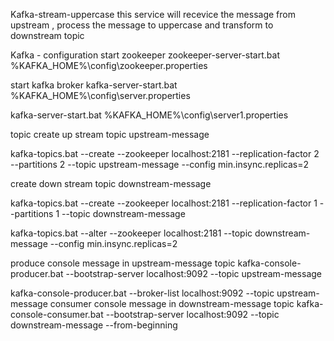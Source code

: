 Kafka-stream-uppercase
this service will recevice the message from upstream , process the message to uppercase
and transform to downstream topic

Kafka - configuration
start zookeeper
zookeeper-server-start.bat %KAFKA_HOME%\config\zookeeper.properties

start kafka broker
kafka-server-start.bat %KAFKA_HOME%\config\server.properties

kafka-server-start.bat %KAFKA_HOME%\config\server1.properties

topic
create up stream topic upstream-message

kafka-topics.bat --create --zookeeper localhost:2181 --replication-factor 2 --partitions 2 --topic upstream-message --config min.insync.replicas=2


create down stream topic downstream-message

kafka-topics.bat --create --zookeeper localhost:2181 --replication-factor 1 --partitions 1 --topic downstream-message

kafka-topics.bat  --alter --zookeeper localhost:2181 --topic downstream-message --config min.insync.replicas=2


produce console message in upstream-message topic
kafka-console-producer.bat --bootstrap-server localhost:9092 --topic upstream-message

kafka-console-producer.bat --broker-list localhost:9092 --topic upstream-message
consumer console message in downstream-message topic
kafka-console-consumer.bat --bootstrap-server localhost:9092 --topic downstream-message --from-beginning